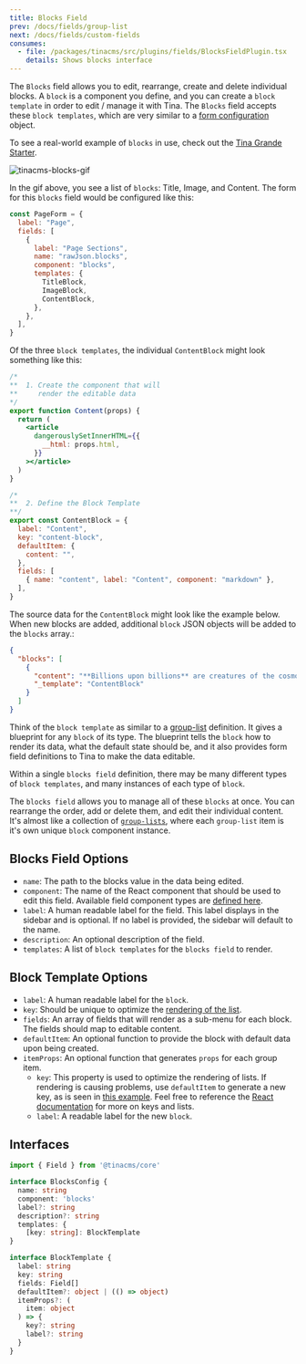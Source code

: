 ```yaml
---
title: Blocks Field
prev: /docs/fields/group-list
next: /docs/fields/custom-fields
consumes:
  - file: /packages/tinacms/src/plugins/fields/BlocksFieldPlugin.tsx
    details: Shows blocks interface
---
```


The `Blocks` field allows you to edit, rearrange, create and delete individual blocks. A `block` is a component you define, and you can create a `block template` in order to edit / manage it with Tina. The `Blocks` field accepts these `block templates`, which are very similar to a [form configuration](https://tinacms.org/docs/gatsby/markdown#customizing-remark-forms) object.

To see a real-world example of `blocks` in use, check out the [Tina Grande Starter](https://github.com/tinacms/tina-starter-grande).

![tinacms-blocks-gif](/gif/blocks.gif)

In the gif above, you see a list of `blocks`: Title, Image, and Content. The form for this `blocks` field would be configured like this:

``` jsx
const PageForm = {
  label: "Page",
  fields: [
    {
      label: "Page Sections",
      name: "rawJson.blocks",
      component: "blocks",
      templates: {
        TitleBlock,
        ImageBlock,
        ContentBlock,
      },
    },
  ],
}
```

Of the three `block templates`, the individual `ContentBlock` might look something like this:

``` jsx
/*
**  1. Create the component that will
**     render the editable data
*/
export function Content(props) {
  return (
    <article
      dangerouslySetInnerHTML={{
        __html: props.html,
      }}
    ></article>
  )
}

/*
**  2. Define the Block Template
**/
export const ContentBlock = {
  label: "Content",
  key: "content-block",
  defaultItem: {
    content: "",
  },
  fields: [
    { name: "content", label: "Content", component: "markdown" },
  ],
}
```

The source data for the `ContentBlock` might look like the example below. When new blocks are added, additional `block` JSON objects will be added to the `blocks` array.:

``` json
{
  "blocks": [
    {
      "content": "**Billions upon billions** are creatures of the cosmos Orion's sword cosmic fugue at the edge of forever science?",
      "_template": "ContentBlock"
    }
  ]
}
```

Think of the `block template` as similar to a [group-list](/docs/fields/group-list) definition. It gives a blueprint for any `block` of its type. The blueprint tells the `block` how to render its data, what the default state should be, and it also provides form field definitions to Tina to make the data editable.

Within a single `blocks field` definition, there may be many different types of `block templates`, and many instances of each type of `block`.

The `blocks field` allows you to manage all of these `blocks` at once. You can rearrange the order, add or delete them, and edit their individual content. It's almost like a collection of [`group-lists`](/docs/fields/group-list), where each `group-list` item is it's own unique `block` component instance.

## Blocks Field Options

 - `name`: The path to the blocks value in the data being edited.
 - `component`: The name of the React component that should be used to edit this field. Available field component types are [defined here](/docs/concepts/fields#field-types).
 - `label`: A human readable label for the field. This label displays in the sidebar and is optional. If no label is provided, the sidebar will default to the name.
 - `description`: An optional description of the field.
 - `templates`: A list of `block templates` for the `blocks field` to render.

 ## Block Template Options

 - `label`: A human readable label for the `block`.
 - `key`: Should be unique to optimize the [rendering of the list](https://reactjs.org/docs/lists-and-keys.html).
 - `fields`: An array of fields that will render as a sub-menu for each block. The fields should map to editable content.
 - `defaultItem`: An optional function to provide the block with default data upon being created.
 - `itemProps`: An optional function that generates `props` for each group item.
    - `key`: This property is used to optimize the rendering of lists. If rendering is causing problems, use `defaultItem` to generate a new key, as is seen in [this example](http://tinacms.org/docs/fields/group-list#definition). Feel free to reference the [React documentation](https://reactjs.org/docs/lists-and-keys.html) for more on keys and lists.
    - `label`: A readable label for the new `block`.


## Interfaces

```typescript
import { Field } from '@tinacms/core'

interface BlocksConfig {
  name: string
  component: 'blocks'
  label?: string
  description?: string
  templates: {
    [key: string]: BlockTemplate
}

interface BlockTemplate {
  label: string
  key: string
  fields: Field[]
  defaultItem?: object | (() => object)
  itemProps?: (
    item: object
  ) => {
    key?: string
    label?: string
  }
}
```
